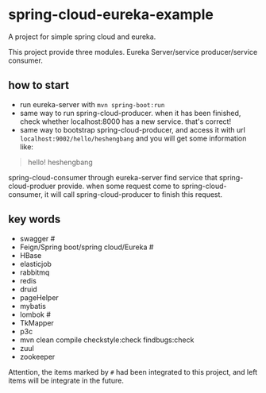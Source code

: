 # spring-cloud-eureka-example
A project for simple spring cloud and eureka.

This project provide three modules. Eureka Server/service producer/service consumer.


## how to start
- run eureka-server with `mvn spring-boot:run`
- same way to run spring-cloud-producer. when it has been finished, check whether localhost:8000 has a new service. that's correct!
- same way to bootstrap spring-cloud-producer, and access it with url `localhost:9002/hello/heshengbang` and you will get some information like:
> hello! heshengbang

spring-cloud-consumer through eureka-server find service that spring-cloud-produer provide. when some request come to spring-cloud-consumer, it will call spring-cloud-producer to finish this request.

## key words
- swagger #
- Feign/Spring boot/spring cloud/Eureka #
- HBase
- elasticjob
- rabbitmq
- redis
- druid
- pageHelper
- mybatis
- lombok #
- TkMapper
- p3c
- mvn clean compile checkstyle:check findbugs:check
- zuul
- zookeeper

Attention, the items marked by `#` had been integrated to this project, and left items will be integrate in the future.